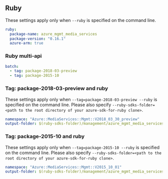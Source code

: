 ## Ruby

These settings apply only when `--ruby` is specified on the command line.

``` yaml $(ruby)
ruby:
  package-name: azure_mgmt_media_services
  package-version: "0.16.1"
  azure-arm: true
```

### Ruby multi-api

``` yaml $(ruby) && $(multiapi)
batch:
  - tag: package-2018-03-preview
  - tag: package-2015-10
```

### Tag: package-2018-03-preview and ruby

These settings apply only when `--tag=package-2018-03-preview --ruby` is specified on the command line.
Please also specify `--ruby-sdks-folder=<path to the root directory of your azure-sdk-for-ruby clone>`.

``` yaml $(tag) == 'package-2018-03-preview' && $(ruby)
namespace: "Azure::MediaServices::Mgmt::V2018_03_30_preview"
output-folder: $(ruby-sdks-folder)/management/azure_mgmt_media_services/lib
```

### Tag: package-2015-10 and ruby

These settings apply only when `--tag=package-2015-10 --ruby` is specified on the command line.
Please also specify `--ruby-sdks-folder=<path to the root directory of your azure-sdk-for-ruby clone>`.

``` yaml $(tag) == 'package-2015-10' && $(ruby)
namespace: "Azure::MediaServices::Mgmt::V2015_10_01"
output-folder: $(ruby-sdks-folder)/management/azure_mgmt_media_services/lib
```
